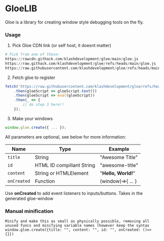 # GloeLIB
Gloe is a library for creating window style debugging tools on the fly.

### Usage
1. Pick Gloe CDN link (or self host, it doesnt matter)
```py
# Pick from one of these:
https://rawcdn.githack.com/klashdevelopment/gloe/main/gloe.js
https://raw.githack.com/klashdevelopment/gloe/refs/heads/main/gloe.js
https://raw.githubusercontent.com/klashdevelopment/gloe/refs/heads/main/gloe.js
```
2. Fetch gloe to register
```js
fetch('https://raw.githubusercontent.com/klashdevelopment/gloe/refs/heads/main/gloe.js')
    .then(gloeScript => gloeScript.text())
    .then(gloeScript => eval(gloeScript))
    .then(_ => {
        // do step 3 here!!
    });
```
3. Make your windows
```js
window.gloe.create({ ... });
```
All parameters are optional, see below for more information:

| Name | Type | Example |
| --- | --- | --- |
| `title` | String | "Awesome Title" |
| `id` | HTML ID compiliant String | "awesome-title" |
| `content` | String or HTMLElement | "<b>Hello, World!</b>" |
| `onCreated` | Function<HTMLDivElement> | (window)=>{ ... } |

Use **onCreated** to add event listeners to inputs/buttons. Takes in the generated gloe-window


### Manual minification
```
Minify and make this as small as physically possible, removing all unused funcs and minifying variable names (however keep the syntax window.gloe.create({title: "", content: "", id: "", onCreated: ()=>{}})
```
